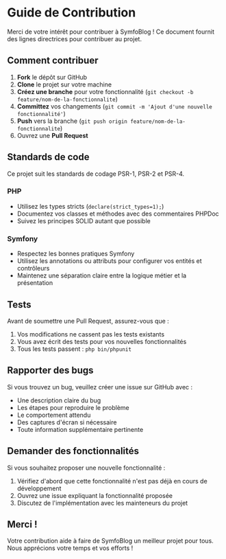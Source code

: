 # Guide de Contribution

Merci de votre intérêt pour contribuer à SymfoBlog ! Ce document fournit des lignes directrices pour contribuer au projet.

## Comment contribuer

1. **Fork** le dépôt sur GitHub
2. **Clone** le projet sur votre machine
3. **Créez une branche** pour votre fonctionnalité (`git checkout -b feature/nom-de-la-fonctionnalite`)
4. **Committez** vos changements (`git commit -m 'Ajout d'une nouvelle fonctionnalité'`)
5. **Push** vers la branche (`git push origin feature/nom-de-la-fonctionnalite`)
6. Ouvrez une **Pull Request**

## Standards de code

Ce projet suit les standards de codage PSR-1, PSR-2 et PSR-4.

### PHP

- Utilisez les types stricts (`declare(strict_types=1);`)
- Documentez vos classes et méthodes avec des commentaires PHPDoc
- Suivez les principes SOLID autant que possible

### Symfony

- Respectez les bonnes pratiques Symfony
- Utilisez les annotations ou attributs pour configurer vos entités et contrôleurs
- Maintenez une séparation claire entre la logique métier et la présentation

## Tests

Avant de soumettre une Pull Request, assurez-vous que :

1. Vos modifications ne cassent pas les tests existants
2. Vous avez écrit des tests pour vos nouvelles fonctionnalités
3. Tous les tests passent : `php bin/phpunit`

## Rapporter des bugs

Si vous trouvez un bug, veuillez créer une issue sur GitHub avec :

- Une description claire du bug
- Les étapes pour reproduire le problème
- Le comportement attendu
- Des captures d'écran si nécessaire
- Toute information supplémentaire pertinente

## Demander des fonctionnalités

Si vous souhaitez proposer une nouvelle fonctionnalité :

1. Vérifiez d'abord que cette fonctionnalité n'est pas déjà en cours de développement
2. Ouvrez une issue expliquant la fonctionnalité proposée
3. Discutez de l'implémentation avec les mainteneurs du projet

## Merci !

Votre contribution aide à faire de SymfoBlog un meilleur projet pour tous. Nous apprécions votre temps et vos efforts ! 